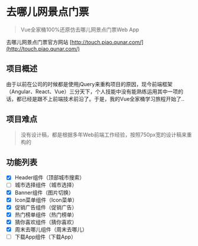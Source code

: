 # 去哪儿网景点门票

> Vue全家桶100%还原仿去哪儿网景点门票Web App

去哪儿网景点门票官方网站 [http://touch.piao.qunar.com/](http://touch.piao.qunar.com/)

## 项目概述 

由于以前在公司的时候都是使用jQuery来重构项目的原因，现今前端框架（Angular、React、Vue）三分天下，个人技能中没有能熟练运用其中一项的话，都已经是跟不上前端技术前沿了。于是，我的Vue全家桶学习旅程开始了..

## 项目难点

> 没有设计稿，都是根据多年Web前端工作经验，按照750px宽的设计稿来重构的

## 功能列表

- [x] Header组件（顶部城市搜索）
- [ ] 城市选择组件（城市选择）
- [x] Banner组件（图片切换）
- [x] Icon菜单组件（Icon菜单）
- [x] 促销广告组件（促销广告）
- [x] 热门榜单组件（热门榜单）
- [x] 猜你喜欢组件（猜你喜欢）
- [x] 周末去哪儿组件（周末去哪儿）
- [ ] 下载App组件（下载App）
